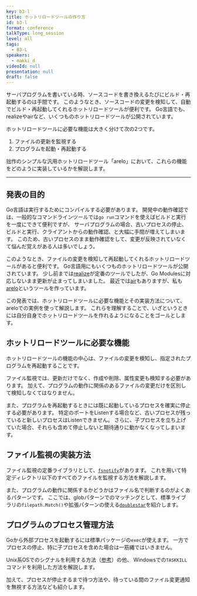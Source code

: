```yaml
---
key: b3-l
title: ホットリロードツールの作り方
id: b3-l
format: conference
talkType: long_session
level: all
tags:
  - B3-L
speakers:
  - makki_d
videoId: null
presentation: null
draft: false
---
```

サーバプログラムを書いている時、ソースコードを書き換えるたびにビルド・再起動するのは手間です。
このようなとき、ソースコードの変更を検知して、自動でビルド・再起動してくれるホットリロードツールが便利です。
Go言語でも、realizeやairなど、いくつものホットリロードツールが公開されています。

ホットリロードツールに必要な機能は大きく分けて次の2つです。

1. ファイルの更新を監視する
2. プログラムを起動・再起動する

拙作のシンプルな汎用ホットリロードツール「arelo」において、これらの機能をどのように実装しているかを解説します。

---
## 発表の目的

Go言語は実行するためにコンパイルする必要があります。
開発中の動作確認では、一般的なコマンドラインツールでは`go run`コマンドを使えばビルドと実行を一度にできて便利ですが、
サーバプログラムの場合、古いプロセスの停止、ビルドと実行、クライアントからの動作確認、と大幅に手間が増えてしまいます。
このため、古いプロセスのまま動作確認をして、変更が反映されていなくて悩んだ覚えがある人は多いでしょう。

このようなとき、ファイルの変更を検知して再起動してくれるホットリロードツールがあると便利です。
Go言語用にもいくつものホットリロードツールが公開されています。
少し前までは[realize](https://github.com/oxequa/realize)が定番のツールでしたが、Go Modulesに対応しないまま更新が止まってしまいました。
最近では[air](https://github.com/cosmtrek/air)もありますが、私も[arelo](https://github.com/makiuchi-d/arelo)というツールを作っています。

この発表では、ホットリロードツールに必要な機能とその実装方法について、areloでの実例を使って解説します。
これらを理解することで、いざというときには自分自身でホットリロードツールを作れるようになることをゴールとします。

## ホットリロードツールに必要な機能

ホットリロードツールの機能の中心は、ファイルの変更を検知し、指定されたプログラムを再起動することです。

ファイル監視では、更新だけでなく、作成や削除、属性変更も検知する必要があります。
加えて、プログラムの動作に関係のあるファイルの変更だけを区別して検知しなくてはなりません。

また、プログラムを再起動するときには既に起動しているプロセスを確実に停止する必要があります。
特定のポートをListenする場合など、古いプロセスが残っていると新しいプロセスはListenできません。
さらに、子プロセスを立ち上げていた場合、それらも含めて停止しないと期待通りに動かなくなってしまいます。

## ファイル監視の実装方法

ファイル監視の定番ライブラリとして、[`fsnotify`](https://github.com/fsnotify/fsnotify)があります。
これを用いて特定ディレクトリ以下のすべてのファイルを監視する方法を解説します。

また、プログラムの動作に関係するかどうかはファイル名で判断するのがよくあるパターンです。
ここでは、globパターンでのマッチングとして、標準ライブラリの`filepath.Match()`や拡張パターンの使える[`doublestar`](https://github.com/bmatcuk/doublestar)を紹介します。

## プログラムのプロセス管理方法

Goから外部プロセスを起動するには標準パッケージの`exec`が使えます。
一方でプロセスの停止、特に子プロセスを含めた場合は一筋縄ではいきません。

Unix系OSでのシグナルを利用する方法（[参考](http://makiuchi-d.github.io/2020/05/10/go-kill-child-process.ja.html)）の他、
Windowsでの`TASKKILL`コマンドを利用した方法を解説します。

加えて、プロセスが停止するまで待つ方法や、待っている間のファイル変更通知を無視する方法なども紹介します。
